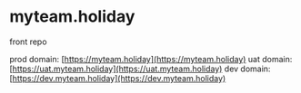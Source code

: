 # myteam.holiday
front repo

prod domain: [https://myteam.holiday](https://myteam.holiday)
uat domain:  [https://uat.myteam.holiday](https://uat.myteam.holiday)
dev domain:  [https://dev.myteam.holiday](https://dev.myteam.holiday)
